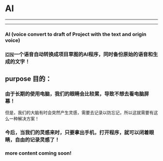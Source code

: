 # AI

***
***

### AI (voice convert to draft of Project with the text and origin voice)

### :cn:一个语音自动转换成项目草图的AI程序，同时备份原始的语音和生成的文字！

## purpose 目的：

### 由于长期的使用电脑，我们的眼睛会比较累，导致不想去看电脑屏幕！
但是，我们的大脑有时会突然产生灵感，需要去记录以防忘记，所以这就需要有这么一种解决方案！

### 今后，当我们的灵感来时，只要拿出手机，打开程序，就可以闭着眼睛，自由的记录灵感了！

### more content coming soon!
